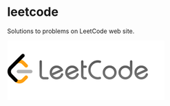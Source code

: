 # leetcode
Solutions to problems on LeetCode web site.

![alt text](https://github.com/davisr137/leetcode/blob/master/logo.png)
